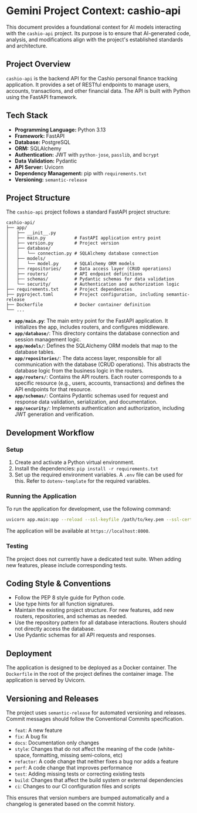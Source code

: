# Gemini Project Context: cashio-api

This document provides a foundational context for AI models interacting with the `cashio-api` project. Its purpose is to ensure that AI-generated code, analysis, and modifications align with the project's established standards and architecture.

## Project Overview

`cashio-api` is the backend API for the Cashio personal finance tracking application. It provides a set of RESTful endpoints to manage users, accounts, transactions, and other financial data. The API is built with Python using the FastAPI framework.

## Tech Stack

*   **Programming Language:** Python 3.13
*   **Framework:** FastAPI
*   **Database:** PostgreSQL
*   **ORM:** SQLAlchemy
*   **Authentication:** JWT with `python-jose`, `passlib`, and `bcrypt`
*   **Data Validation:** Pydantic
*   **API Server:** Uvicorn
*   **Dependency Management:** pip with `requirements.txt`
*   **Versioning:** `semantic-release`

## Project Structure

The `cashio-api` project follows a standard FastAPI project structure:

```
cashio-api/
├── app/
│   ├── __init__.py
│   ├── main.py           # FastAPI application entry point
│   ├── version.py        # Project version
│   ├── database/
│   │   └── connection.py # SQLAlchemy database connection
│   ├── models/
│   │   └── model.py      # SQLAlchemy ORM models
│   ├── repositories/     # Data access layer (CRUD operations)
│   ├── routers/          # API endpoint definitions
│   ├── schemas/          # Pydantic schemas for data validation
│   └── security/         # Authentication and authorization logic
├── requirements.txt      # Project dependencies
├── pyproject.toml        # Project configuration, including semantic-release
├── Dockerfile            # Docker container definition
└── ...
```

*   **`app/main.py`**: The main entry point for the FastAPI application. It initializes the app, includes routers, and configures middleware.
*   **`app/database/`**: This directory contains the database connection and session management logic.
*   **`app/models/`**: Defines the SQLAlchemy ORM models that map to the database tables.
*   **`app/repositories/`**: The data access layer, responsible for all communication with the database (CRUD operations). This abstracts the database logic from the business logic in the routers.
*   **`app/routers/`**: Contains the API routers. Each router corresponds to a specific resource (e.g., users, accounts, transactions) and defines the API endpoints for that resource.
*   **`app/schemas/`**: Contains Pydantic schemas used for request and response data validation, serialization, and documentation.
*   **`app/security/`**: Implements authentication and authorization, including JWT generation and verification.

## Development Workflow

### Setup

1.  Create and activate a Python virtual environment.
2.  Install the dependencies: `pip install -r requirements.txt`
3.  Set up the required environment variables. A `.env` file can be used for this. Refer to `dotenv-template` for the required variables.

### Running the Application

To run the application for development, use the following command:

```bash
uvicorn app.main:app --reload --ssl-keyfile /path/to/key.pem --ssl-certfile /path/to/cert.pem
```

The application will be available at `https://localhost:8000`.

### Testing

The project does not currently have a dedicated test suite. When adding new features, please include corresponding tests.

## Coding Style & Conventions

*   Follow the PEP 8 style guide for Python code.
*   Use type hints for all function signatures.
*   Maintain the existing project structure. For new features, add new routers, repositories, and schemas as needed.
*   Use the repository pattern for all database interactions. Routers should not directly access the database.
*   Use Pydantic schemas for all API requests and responses.

## Deployment

The application is designed to be deployed as a Docker container. The `Dockerfile` in the root of the project defines the container image. The application is served by Uvicorn.

## Versioning and Releases

The project uses `semantic-release` for automated versioning and releases. Commit messages should follow the Conventional Commits specification.

*   `feat`: A new feature
*   `fix`: A bug fix
*   `docs`: Documentation only changes
*   `style`: Changes that do not affect the meaning of the code (white-space, formatting, missing semi-colons, etc)
*   `refactor`: A code change that neither fixes a bug nor adds a feature
*   `perf`: A code change that improves performance
*   `test`: Adding missing tests or correcting existing tests
*   `build`: Changes that affect the build system or external dependencies
*   `ci`: Changes to our CI configuration files and scripts

This ensures that version numbers are bumped automatically and a changelog is generated based on the commit history.
